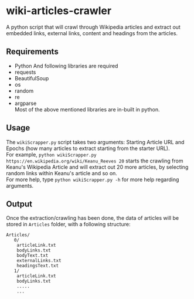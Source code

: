 # wiki-articles-crawler
A python script that will crawl through Wikipedia articles and extract out embedded links, external links, content and headings from the articles.

## Requirements
- Python
And following libraries are required
- requests
- BeautifulSoup
- os
- random
- re
- argparse <br>
Most of the above mentioned libraries are in-built in python.

## Usage
The `wikiScrapper.py` script takes two arguments: Starting Article URL and Epochs (how many articles to extract starting from the starter URL). <br>
For example, `python wikiScrapper.py https://en.wikipedia.org/wiki/Keanu_Reeves 20` starts the crawling from Keanu's Wikipedia Article and will extract out 20 more articles, by selecting random links within Keanu's article and so on. <br>
For more help, type `python wikiScrapper.py -h` for more help regarding arguments.

## Output
Once the extraction/crawling has been done, the data of articles will be stored in `Articles` folder, with a following structure:
<br>
```
Articles/
   0/
    articleLink.txt
    bodyLinks.txt
    bodyText.txt
    externalLinks.txt
    headingsText.txt
   1/
    articleLink.txt
    bodyLinks.txt
    .....
    ...
```
